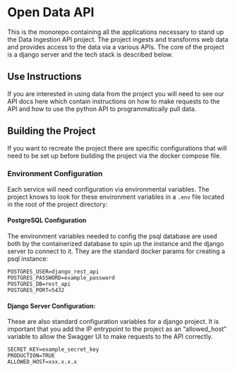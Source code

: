 # Open Data API
This is the monorepo containing all the applications necessary to stand up the Data Ingestion API project. The project ingests and transforms web data and provides access to the data via a various APIs. The core of the project is a django server and the tech stack is described below.

## Use Instructions
If you are interested in using data from the project you will need to see our API docs here which contain instructions on how to make requests to the API and how to use the python API to programmatically pull data.

## Building the Project
If you want to recreate the project there are specific configurations that will need to be set up before building the project via the docker compose file.

### Environment Configuration
Each service will need configuration via environmental variables. The project knows to look for these environment variables in a `.env` file located in the root of the project directory:

#### PostgreSQL Configuration
The environment variables needed to config the psql database are used both by the containerized database to spin up the instance and the django server to connect to it. They are the standard docker params for creating a psql instance:
```
POSTGRES_USER=django_rest_api
POSTGRES_PASSWORD=example_password
POSTGRES_DB=rest_api
POSTGRES_PORT=5432
```
#### Django Server Configuration:
These are also standard configuration variables for a django project. It is important that you add the IP entrypoint to the project as an “allowed_host” variable to allow the Swagger UI to make requests to the API correctly.
```
SECRET_KEY=example_secret_key
PRODUCTION=TRUE
ALLOWED_HOST=xxx.x.x.x 
```



